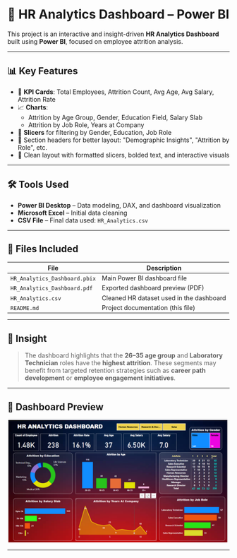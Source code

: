 
# 🧠 HR Analytics Dashboard – Power BI

This project is an interactive and insight-driven **HR Analytics Dashboard** built using **Power BI**, focused on employee attrition analysis.

---

## 📊 Key Features

- 📌 **KPI Cards**: Total Employees, Attrition Count, Avg Age, Avg Salary, Attrition Rate
- 📈 **Charts**:
  - Attrition by Age Group, Gender, Education Field, Salary Slab
  - Attrition by Job Role, Years at Company
- 🎯 **Slicers** for filtering by Gender, Education, Job Role
- 🧩 Section headers for better layout: "Demographic Insights", "Attrition by Role", etc.
- 📎 Clean layout with formatted slicers, bolded text, and interactive visuals

---

## 🛠 Tools Used

- **Power BI Desktop** – Data modeling, DAX, and dashboard visualization
- **Microsoft Excel** – Initial data cleaning
- **CSV File** – Final data used: `HR_Analytics.csv`

---

## 📁 Files Included

| File                      | Description                            |
|---------------------------|----------------------------------------|
| `HR_Analytics_Dashboard.pbix` | Main Power BI dashboard file           |
| `HR_Analytics_Dashboard.pdf`  | Exported dashboard preview (PDF)       |
| `HR_Analytics.csv`            | Cleaned HR dataset used in the dashboard |
| `README.md`                | Project documentation (this file)      |

---

## 📌 Insight

> The dashboard highlights that the **26–35 age group** and **Laboratory Technician** roles have the **highest attrition**. These segments may benefit from targeted retention strategies such as **career path development** or **employee engagement initiatives**.

---
## 👀 Dashboard Preview

![HR Analytics Dashboard](https://github.com/aryanparab77/HR-Analytics-Dashboard-PowerBI/blob/main/HR_Analytics%20Screenshot.png?raw=true)

---

